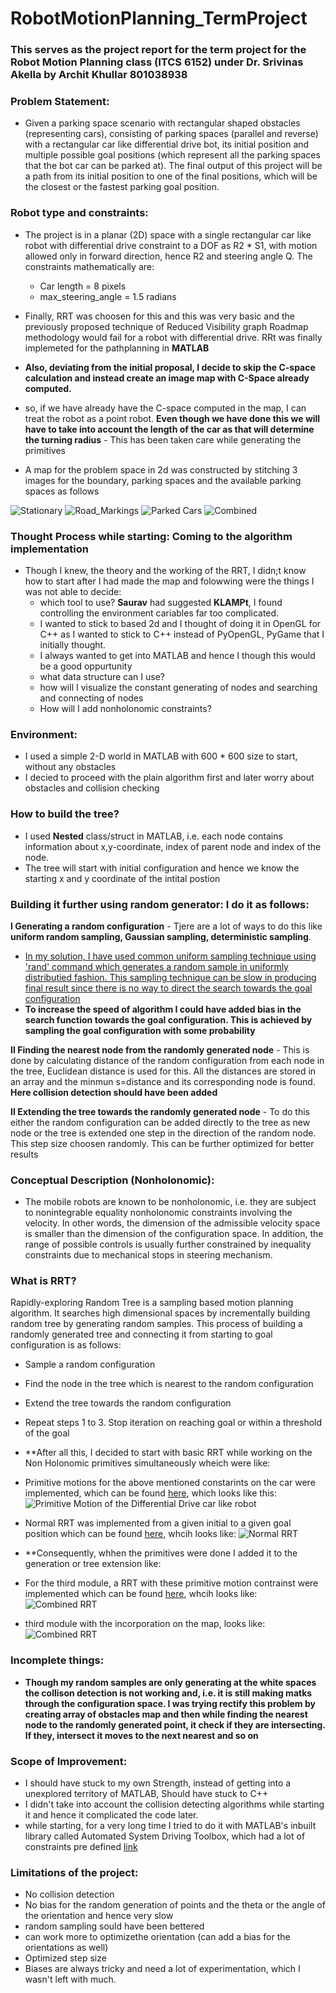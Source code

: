 # RobotMotionPlanning_TermProject
### This serves as the project report for the term project for the Robot Motion Planning class (ITCS 6152) under Dr. Srivinas Akella by Archit Khullar 801038938 
### Problem Statement:
* Given a parking space scenario with rectangular shaped obstacles (representing cars), consisting of parking spaces (parallel and reverse) with a rectangular car like differential drive bot, its initial position and multiple possible goal positions (which represent all the parking spaces that the bot car can be parked at). The final output of this project will be a path from its initial position to one of the final positions, which will be the closest or the fastest parking goal position.

### Robot type and constraints:
* The project is in a planar (2D) space with a single rectangular car like robot with differential drive constraint to a DOF as R2 * S1, with motion allowed only in forward direction, hence R2 and steering angle Q. The constraints mathematically are:
  * Car length = 8 pixels
  * max_steering_angle = 1.5 radians
  
* Finally, RRT was choosen for this and this was very basic and the previously proposed technique of Reduced Visibility graph Roadmap methodology would fail for a robot with differential drive. RRt was finally implemeted for the pathplanning in <b>MATLAB</b>

* **Also, deviating from the initial proposal, I decide to skip the C-space calculation and instead create an image map with C-Space already computed.**

* so, if we have already have the C-space computed in the map, I can treat the robot as a point robot. **Even though we have done this we will have to take into account the length of the car as that will determine the turning radius** - This has been taken care while generating the primitives

* A map for the problem space in 2d was constructed by stitching 3 images for the boundary, parking spaces and the available parking spaces as follows

 ![Stationary](https://github.com/architkhullar/RobotMotionPlanning_TermProject/blob/master/Images/stationary.bmp)
 ![Road_Markings](https://github.com/architkhullar/RobotMotionPlanning_TermProject/blob/master/Images/road_markings.bmp)
 ![Parked Cars](https://github.com/architkhullar/RobotMotionPlanning_TermProject/blob/master/Images/parked_cars.bmp)
 ![Combined](https://github.com/architkhullar/RobotMotionPlanning_TermProject/blob/master/Images/combined.bmp)
 
 ### Thought Process while starting: Coming to the algorithm implementation
 * Though I knew, the theory and the working of the RRT, I didn;t know how to start after I had made the map and folowwing were the things I was not able to decide:
 	* which tool to use? <b>Saurav</b> had suggested <b>KLAMPt</b>, I found controlling the environment cariables far too complicated.
	* I wanted to stick to based 2d and I thought of doing it in OpenGL for C++ as I wanted to stick to C++ instead of PyOpenGL, PyGame that I initially thought.
	* I always wanted to get into MATLAB and hence I though this would be a good oppurtunity
 	* what data structure can I use?
	* how will I visualize the constant generating of nodes and searching and connecting of nodes
	* How will I add nonholonomic constraints?
	
### Environment:
* I used a simple 2-D world in MATLAB with 600 * 600 size to start, without any obstacles
* I decied to proceed with the plain algorithm first and later worry about obstacles and collision checking 

### How to build the tree?
* I used **Nested** class/struct in MATLAB, i.e. each node contains information about x,y-coordinate, index of parent node and index of the node.
* The tree will start with initial configuration and hence we know the starting x and y coordinate of the intital postion

### Building it further using random generator: I do it as follows:
**I Generating a random configuration** - Tjere are a lot of ways to do this like **uniform random sampling, Gaussian sampling, deterministic sampling**. 
* <u>In my solution, I have used common uniform sampling technique using 'rand' command which generates a random sample in uniformly distributied fashion. This sampling technique can be slow in producing final result since there is no way to direct the search towards the goal configuration</u>
* **To increase the speed of algorithm I could have added bias in the search function towards the goal configuration. This is achieved by sampling the goal configuration with some probability**

**II Finding the nearest node from the randomly generated node** - This is done by calculating distance of the random configuration from each node in the tree, Euclidean distance is used for this. All the distances are stored in an array and the minmun s=distance and its corresponding node is found. **Here collision detection should have been added**  

**II Extending the tree towards the randomly generated node** - To do this either the random configuration can be added directly to the tree as new node or the tree is extended one step in the direction of the random node. This step size choosen randomly. This can be further optimized for better results

	
### Conceptual Description (Nonholonomic):
* The mobile robots are known to be nonholonomic, i.e. they are subject to nonintegrable equality nonholonomic constraints involving the velocity. In other words, the dimension of the admissible velocity space is smaller than the dimension of the configuration space. In addition, the range of possible controls is usually further constrained by inequality constraints due to mechanical stops in steering mechanism. 
### What is RRT?
Rapidly-exploring Random Tree is a sampling based motion planning algorithm. It searches high dimensional spaces by incrementally building random tree by generating random samples. This process of building a randomly generated tree and connecting it from starting to goal configuration is as follows:

* Sample a random configuration
* Find the node in the tree which is nearest to the random configuration
* Extend the tree towards the random configuration
* Repeat steps 1 to 3. Stop iteration on reaching goal or within a threshold of the goal

* **After all this, I decided to start with basic RRT while working on the Non Holonomic primitives simultaneously wheich were like:
 
 * Primitive motions for the above mentioned constarints on the car were implemented, which can be found  [here](https://github.com/architkhullar/RobotMotionPlanning_TermProject/blob/master/PrimitiveMotion.m), which looks like this:
 ![Primitive Motion of the Differential Drive car like robot](https://github.com/architkhullar/RobotMotionPlanning_TermProject/blob/master/Images/primitive.JPG)
 
 * Normal RRT was implemented from a given initial to a given goal position which can be found [here](https://github.com/architkhullar/RobotMotionPlanning_TermProject/blob/master/NormalRRT.m), whcih looks like:
 ![Normal RRT](https://github.com/architkhullar/RobotMotionPlanning_TermProject/blob/master/Images/normal%20RRt.JPG)
 * **Consequently, whhen the primitives were done I added it to the generation or tree extension like:
 
 * For the third module, a RRT with these primitive motion contrainst were implemented which can be found [here](https://github.com/architkhullar/RobotMotionPlanning_TermProject/blob/master/RRT_NonHolonomic_R2S1.m), whcih looks like:
 ![Combined RRT](https://github.com/architkhullar/RobotMotionPlanning_TermProject/blob/master/Images/NH%20RRT.JPG)
 
 * third module with the incorporation on the map, looks like:
 ![Combined RRT](https://github.com/architkhullar/RobotMotionPlanning_TermProject/blob/master/Images/success_test.JPG)
 
### Incomplete things:
* **Though my random samples are only generating at the white spaces the collison detection is not working and, i.e. it is still making matks through the configuration space. I was trying rectify this problem by creating array of obstacles map and then while finding the nearest node to the randomly generated point, it check if they are intersecting. If they, intersect it moves to the next nearest and so on**  
  
### Scope of Improvement:
* I should have stuck to my own Strength, instead of getting into a unexplored territory of MATLAB, Should have stuck to C++
* I didn't take into account the collision detecting algorithms while starting it and hence it complicated the code later.
* while starting, for a very long time I tried to do it with MATLAB's inbuilt library called Automated System Driving Toolbox, which had a lot of constraints pre defined [link](https://www.mathworks.com/products/automated-driving/features.html)

### Limitations of the project:
* No collision detection
* No bias for the random generation of points and the theta or the angle of the orientation and hence very slow
* random sampling sould have been bettered
* can work more to optimizethe orientation (can add a bias for the orientations as well)
* Optimized step size
* Biases are always tricky and need a lot of experimentation, which I wasn't left with much.
	

